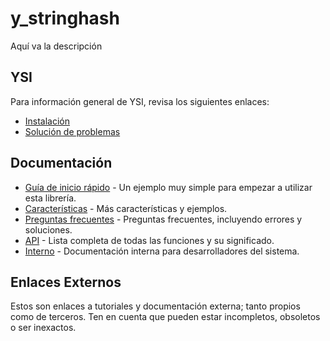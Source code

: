 # y_stringhash

Aquí va la descripción

## YSI

Para información general de YSI, revisa los siguientes enlaces:

* [Instalación](../instalacion.md)
* [Solución de problemas](../solucion-problemas.md)

## Documentación

* [Guía de inicio rápido](y_stringhash/inicio-rapido.md) - Un ejemplo muy simple para empezar a utilizar esta librería.
* [Características](y_stringhash/caracteristicas.md) - Más características y ejemplos.
* [Preguntas frecuentes](y_stringhash/preguntas-frecuentes.md) - Preguntas frecuentes, incluyendo errores y soluciones.
* [API](y_stringhash/api.md) - Lista completa de todas las funciones y su significado.
* [Interno](y_stringhash/interno.md) - Documentación interna para desarrolladores del sistema.

## Enlaces Externos

Estos son enlaces a tutoriales y documentación externa; tanto propios como de terceros. Ten en cuenta que pueden estar incompletos, obsoletos o ser inexactos.
